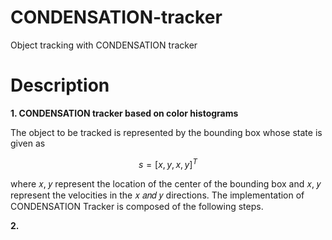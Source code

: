 # CONDENSATION-tracker
Object tracking with CONDENSATION tracker

# Description
**1. CONDENSATION tracker based on color histograms**

The object to be tracked is represented by the bounding box whose state is given as
```math
s = [x, y, x, y]^{T}
```
where 𝑥, 𝑦 represent the location of the center of the bounding box and 𝑥, 𝑦
represent the velocities in the 𝑥 𝑎𝑛𝑑 𝑦 directions. The implementation of CONDENSATION Tracker is composed of the following steps.

**2.** 
